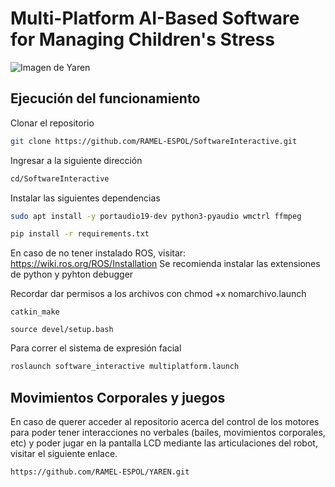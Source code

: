 # Multi-Platform AI-Based Software for Managing Children's Stress
![Imagen de Yaren](https://github.com/RAMEL-ESPOL/SoftwareInteractive/blob/main/MultiplatformSoftware.png)

## Ejecución del funcionamiento
Clonar el repositorio
```bash
git clone https://github.com/RAMEL-ESPOL/SoftwareInteractive.git
```

Ingresar a la siguiente dirección
```bash
cd/SoftwareInteractive
```

Instalar las siguientes dependencias
```bash
sudo apt install -y portaudio19-dev python3-pyaudio wmctrl ffmpeg
```

```bash
pip install -r requirements.txt
```

En caso de no tener instalado ROS, visitar: https://wiki.ros.org/ROS/Installation
Se recomienda instalar las extensiones de python y pyhton debugger

Recordar dar permisos a los archivos con chmod +x nomarchivo.launch

    catkin_make

    source devel/setup.bash

Para correr el sistema de expresión facial 
```bash
roslaunch software_interactive multiplatform.launch
```
## Movimientos Corporales y juegos
En caso de querer acceder al repositorio acerca del control de los motores para poder tener interacciones no verbales (bailes, movimientos corporales, etc) y poder jugar en la pantalla LCD mediante las articulaciones del robot, visitar el siguiente enlace.
```bash
https://github.com/RAMEL-ESPOL/YAREN.git
```







